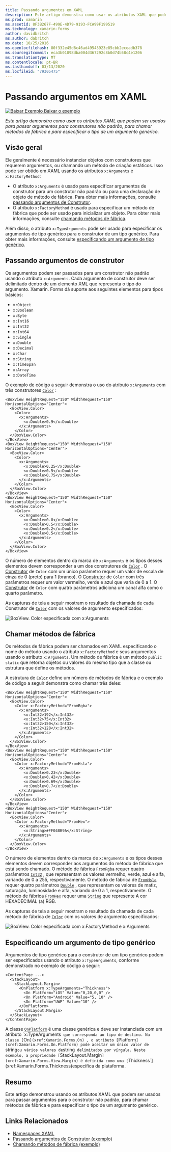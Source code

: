 ```yaml
---
title: Passando argumentos em XAML
description: Este artigo demonstra como usar os atributos XAML que podem ser usados para passar argumentos para o construtor não padrão, para chamar métodos de fábrica e para especificar o tipo de um argumento genérico.
ms.prod: xamarin
ms.assetid: 8F3B267F-499E-4D79-9193-FCA99F199519
ms.technology: xamarin-forms
author: davidbritch
ms.author: dabritch
ms.date: 10/25/2016
ms.openlocfilehash: 80f332e45d6c46ad49543923e85cbb2eceadb378
ms.sourcegitcommit: eca3b01098dba004d367292c8b0d74b58c4e1206
ms.translationtype: MT
ms.contentlocale: pt-BR
ms.lasthandoff: 03/13/2020
ms.locfileid: "79305475"
---
```

# <a name="passing-arguments-in-xaml"></a>Passando argumentos em XAML

[![Baixar Exemplo](~/media/shared/download.png) Baixar o exemplo](https://docs.microsoft.com/samples/xamarin/xamarin-forms-samples/xaml-passingconstructorarguments)

_Este artigo demonstra como usar os atributos XAML que podem ser usados para passar argumentos para construtores não padrão, para chamar métodos de fábrica e para especificar o tipo de um argumento genérico._

## <a name="overview"></a>Visão geral

Ele geralmente é necessário instanciar objetos com construtores que requerem argumentos, ou chamando um método de criação estáticos. Isso pode ser obtido em XAML usando os atributos `x:Arguments` e `x:FactoryMethod`:

- O atributo `x:Arguments` é usado para especificar argumentos de construtor para um construtor não padrão ou para uma declaração de objeto de método de fábrica. Para obter mais informações, consulte [passando argumentos de Construtor](#constructor_arguments).
- O atributo `x:FactoryMethod` é usado para especificar um método de fábrica que pode ser usado para inicializar um objeto. Para obter mais informações, consulte [chamando métodos de fábrica](#factory_methods).

Além disso, o atributo `x:TypeArguments` pode ser usado para especificar os argumentos de tipo genérico para o construtor de um tipo genérico. Para obter mais informações, consulte [especificando um argumento de tipo genérico](#generic_type_arguments).

<a name="constructor_arguments" />

## <a name="passing-constructor-arguments"></a>Passando argumentos de construtor

Os argumentos podem ser passados para um construtor não padrão usando o atributo `x:Arguments`. Cada argumento de construtor deve ser delimitado dentro de um elemento XML que representa o tipo do argumento. Xamarin. Forms dá suporte aos seguintes elementos para tipos básicos:

- `x:Object`
- `x:Boolean`
- `x:Byte`
- `x:Int16`
- `x:Int32`
- `x:Int64`
- `x:Single`
- `x:Double`
- `x:Decimal`
- `x:Char`
- `x:String`
- `x:TimeSpan`
- `x:Array`
- `x:DateTime`

O exemplo de código a seguir demonstra o uso do atributo `x:Arguments` com três construtores [`Color`](xref:Xamarin.Forms.Color) :

```xaml
<BoxView HeightRequest="150" WidthRequest="150" HorizontalOptions="Center">
  <BoxView.Color>
    <Color>
      <x:Arguments>
        <x:Double>0.9</x:Double>
      </x:Arguments>
    </Color>
  </BoxView.Color>
</BoxView>
<BoxView HeightRequest="150" WidthRequest="150" HorizontalOptions="Center">
  <BoxView.Color>
    <Color>
      <x:Arguments>
        <x:Double>0.25</x:Double>
        <x:Double>0.5</x:Double>
        <x:Double>0.75</x:Double>
      </x:Arguments>
    </Color>
  </BoxView.Color>
</BoxView>
<BoxView HeightRequest="150" WidthRequest="150" HorizontalOptions="Center">
  <BoxView.Color>
    <Color>
      <x:Arguments>
        <x:Double>0.8</x:Double>
        <x:Double>0.5</x:Double>
        <x:Double>0.2</x:Double>
        <x:Double>0.5</x:Double>
      </x:Arguments>
    </Color>
  </BoxView.Color>
</BoxView>
```

O número de elementos dentro da marca de `x:Arguments` e os tipos desses elementos devem corresponder a um dos construtores de [`Color`](xref:Xamarin.Forms.Color) . O [Construtor](xref:Xamarin.Forms.Color.%23ctor(System.Double)) de `Color` com um único parâmetro requer um valor de escala de cinza de 0 (preto) para 1 (branco). O [Construtor](xref:Xamarin.Forms.Color.%23ctor(System.Double,System.Double,System.Double)) de `Color` com três parâmetros requer um valor vermelho, verde e azul que varia de 0 a 1. O [Construtor](xref:Xamarin.Forms.Color.%23ctor(System.Double,System.Double,System.Double,System.Double)) de `Color` com quatro parâmetros adiciona um canal alfa como o quarto parâmetro.

As capturas de tela a seguir mostram o resultado da chamada de cada Construtor de [`Color`](xref:Xamarin.Forms.Color) com os valores de argumento especificados:

![BoxView. Color especificada com x:Arguments](passing-arguments-images/passing-arguments.png)

<a name="factory_methods" />

## <a name="calling-factory-methods"></a>Chamar métodos de fábrica

Os métodos de fábrica podem ser chamados em XAML especificando o nome do método usando o atributo `x:FactoryMethod` e seus argumentos usando o atributo `x:Arguments`. Um método de fábrica é um método `public static` que retorna objetos ou valores do mesmo tipo que a classe ou estrutura que define os métodos.

A estrutura de [`Color`](xref:Xamarin.Forms.Color) define um número de métodos de fábrica e o exemplo de código a seguir demonstra como chamar três deles:

```xaml
<BoxView HeightRequest="150" WidthRequest="150" HorizontalOptions="Center">
  <BoxView.Color>
    <Color x:FactoryMethod="FromRgba">
      <x:Arguments>
        <x:Int32>192</x:Int32>
        <x:Int32>75</x:Int32>
        <x:Int32>150</x:Int32>                        
        <x:Int32>128</x:Int32>
      </x:Arguments>
    </Color>
  </BoxView.Color>
</BoxView>
<BoxView HeightRequest="150" WidthRequest="150" HorizontalOptions="Center">
  <BoxView.Color>
    <Color x:FactoryMethod="FromHsla">
      <x:Arguments>
        <x:Double>0.23</x:Double>
        <x:Double>0.42</x:Double>
        <x:Double>0.69</x:Double>
        <x:Double>0.7</x:Double>
      </x:Arguments>
    </Color>
  </BoxView.Color>
</BoxView>
<BoxView HeightRequest="150" WidthRequest="150" HorizontalOptions="Center">
  <BoxView.Color>
    <Color x:FactoryMethod="FromHex">
      <x:Arguments>
        <x:String>#FF048B9A</x:String>
      </x:Arguments>
    </Color>
  </BoxView.Color>
</BoxView>
```

O número de elementos dentro da marca de `x:Arguments` e os tipos desses elementos devem corresponder aos argumentos do método de fábrica que está sendo chamado. O método de fábrica [`FromRgba`](xref:Xamarin.Forms.Color.FromRgba(System.Int32,System.Int32,System.Int32,System.Int32)) requer quatro parâmetros [`Int32`](https://docs.microsoft.com/dotnet/api/system.int32) , que representam os valores vermelho, verde, azul e alfa, variando de 0 a 255, respectivamente. O método de fábrica de [`FromHsla`](xref:Xamarin.Forms.Color.FromHsla(System.Double,System.Double,System.Double,System.Double)) requer quatro parâmetros [`Double`](https://docs.microsoft.com/dotnet/api/system.double) , que representam os valores de matiz, saturação, luminosidade e alfa, variando de 0 a 1, respectivamente. O método de fábrica [`FromHex`](xref:Xamarin.Forms.Color.FromHex(System.String)) requer uma [`String`](https://docs.microsoft.com/dotnet/api/system.string) que represente A cor HEXADECIMAL (a) RGB.

As capturas de tela a seguir mostram o resultado da chamada de cada método de fábrica de [`Color`](xref:Xamarin.Forms.Color) com os valores de argumento especificados:

![BoxView. Color especificada com x:FactoryMethod e x:Arguments](passing-arguments-images/factory-methods.png)

<a name="generic_type_arguments" />

## <a name="specifying-a-generic-type-argument"></a>Especificando um argumento de tipo genérico

Argumentos de tipo genérico para o construtor de um tipo genérico podem ser especificados usando o atributo `x:TypeArguments`, conforme demonstrado no exemplo de código a seguir:

```xaml
<ContentPage ...>
  <StackLayout>
    <StackLayout.Margin>
      <OnPlatform x:TypeArguments="Thickness">
        <On Platform="iOS" Value="0,20,0,0" />
        <On Platform="Android" Value="5, 10" />
        <On Platform="UWP" Value="10" />
      </OnPlatform>
    </StackLayout.Margin>
  </StackLayout>
</ContentPage>
```

A classe [`OnPlatform`](xref:Xamarin.Forms.OnPlatform`1) é uma classe genérica e deve ser instanciada com um atributo `x:TypeArguments` que corresponda ao tipo de destino. Na classe [`On`](xref:Xamarin.Forms.On) , o atributo [`Platform`](xref:Xamarin.Forms.On.Platform) pode aceitar um único valor de `string` ou vários valores de `string` delimitados por vírgula. Neste exemplo, a propriedade [`StackLayout.Margin`](xref:Xamarin.Forms.View.Margin) é definida como uma [`Thickness`](xref:Xamarin.Forms.Thickness)específica da plataforma.

## <a name="summary"></a>Resumo

Este artigo demonstrou usando os atributos XAML que podem ser usados para passar argumentos para o construtor não padrão, para chamar métodos de fábrica e para especificar o tipo de um argumento genérico.

## <a name="related-links"></a>Links Relacionados

- [Namespaces XAML](~/xamarin-forms/xaml/namespaces.md)
- [Passando argumentos de Construtor (exemplo)](https://docs.microsoft.com/samples/xamarin/xamarin-forms-samples/xaml-passingconstructorarguments)
- [Chamando métodos de fábrica (exemplo)](https://docs.microsoft.com/samples/xamarin/xamarin-forms-samples/xaml-callingfactorymethods)
